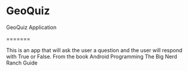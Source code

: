 GeoQuiz
=======

GeoQuiz Application

=======

This is an app that will ask the user a question and the user will respond with True or False.
From the book Android Programming The Big Nerd Ranch Guide
